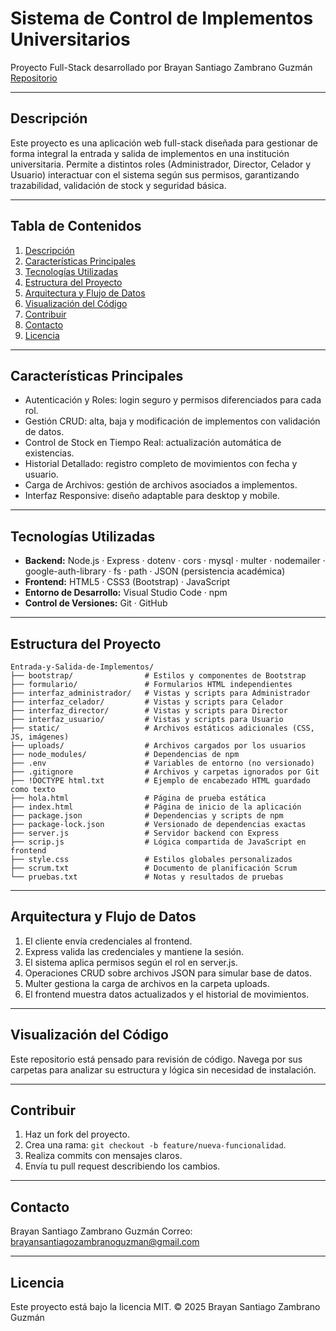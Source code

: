 # Sistema de Control de Implementos Universitarios

Proyecto Full-Stack desarrollado por Brayan Santiago Zambrano Guzmán
[Repositorio](https://github.com/BrayanZambranoDev/Entrada-y-Salida-de-Implementos)

---

## Descripción

Este proyecto es una aplicación web full-stack diseñada para gestionar de forma integral la entrada y salida de implementos en una institución universitaria. Permite a distintos roles (Administrador, Director, Celador y Usuario) interactuar con el sistema según sus permisos, garantizando trazabilidad, validación de stock y seguridad básica.

---

## Tabla de Contenidos

1. [Descripción](#descripción)
2. [Características Principales](#características-principales)
3. [Tecnologías Utilizadas](#tecnologías-utilizadas)
4. [Estructura del Proyecto](#estructura-del-proyecto)
5. [Arquitectura y Flujo de Datos](#arquitectura-y-flujo-de-datos)
6. [Visualización del Código](#visualización-del-código)
7. [Contribuir](#contribuir)
8. [Contacto](#contacto)
9. [Licencia](#licencia)

---

## Características Principales

* Autenticación y Roles: login seguro y permisos diferenciados para cada rol.
* Gestión CRUD: alta, baja y modificación de implementos con validación de datos.
* Control de Stock en Tiempo Real: actualización automática de existencias.
* Historial Detallado: registro completo de movimientos con fecha y usuario.
* Carga de Archivos: gestión de archivos asociados a implementos.
* Interfaz Responsive: diseño adaptable para desktop y mobile.

---

## Tecnologías Utilizadas

* **Backend:** Node.js · Express · dotenv · cors · mysql · multer · nodemailer · google-auth-library · fs · path · JSON (persistencia académica)
* **Frontend:** HTML5 · CSS3 (Bootstrap) · JavaScript
* **Entorno de Desarrollo:** Visual Studio Code · npm
* **Control de Versiones:** Git · GitHub

---

## Estructura del Proyecto

```
Entrada-y-Salida-de-Implementos/
├── bootstrap/                # Estilos y componentes de Bootstrap
├── formulario/               # Formularios HTML independientes
├── interfaz_administrador/   # Vistas y scripts para Administrador
├── interfaz_celador/         # Vistas y scripts para Celador
├── interfaz_director/        # Vistas y scripts para Director
├── interfaz_usuario/         # Vistas y scripts para Usuario
├── static/                   # Archivos estáticos adicionales (CSS, JS, imágenes)
├── uploads/                  # Archivos cargados por los usuarios
├── node_modules/             # Dependencias de npm
├── .env                      # Variables de entorno (no versionado)
├── .gitignore                # Archivos y carpetas ignorados por Git
├── !DOCTYPE html.txt         # Ejemplo de encabezado HTML guardado como texto
├── hola.html                 # Página de prueba estática
├── index.html                # Página de inicio de la aplicación
├── package.json              # Dependencias y scripts de npm
├── package-lock.json         # Versionado de dependencias exactas
├── server.js                 # Servidor backend con Express
├── scrip.js                  # Lógica compartida de JavaScript en frontend
├── style.css                 # Estilos globales personalizados
├── scrum.txt                 # Documento de planificación Scrum
└── pruebas.txt               # Notas y resultados de pruebas
```

---

## Arquitectura y Flujo de Datos

1. El cliente envía credenciales al frontend.
2. Express valida las credenciales y mantiene la sesión.
3. El sistema aplica permisos según el rol en server.js.
4. Operaciones CRUD sobre archivos JSON para simular base de datos.
5. Multer gestiona la carga de archivos en la carpeta uploads.
6. El frontend muestra datos actualizados y el historial de movimientos.

---

## Visualización del Código

Este repositorio está pensado para revisión de código. Navega por sus carpetas para analizar su estructura y lógica sin necesidad de instalación.

---

## Contribuir

1. Haz un fork del proyecto.
2. Crea una rama: `git checkout -b feature/nueva-funcionalidad`.
3. Realiza commits con mensajes claros.
4. Envía tu pull request describiendo los cambios.

---

## Contacto

Brayan Santiago Zambrano Guzmán
Correo: [brayansantiagozambranoguzman@gmail.com](mailto:brayansantiagozambranoguzman@gmail.com)

---

## Licencia

Este proyecto está bajo la licencia MIT.
© 2025 Brayan Santiago Zambrano Guzmán


